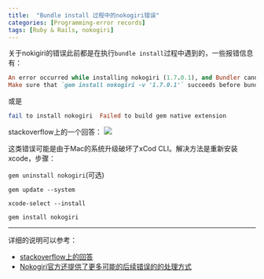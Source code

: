 ```yaml
---
title:  "Bundle install 过程中的nokogiri错误"
categories: [Programming-error records]
tags: [Ruby & Rails, nokogiri]
---
```


关于nokigiri的错误此前都是在执行`bundle install`过程中遇到的，一些报错信息有：

```ruby
An error occurred while installing nokogiri (1.7.0.1), and Bundler cannot continue.
Make sure that `gem install nokogiri -v '1.7.0.1'` succeeds before bundling
```
或是

```ruby
fail to install nokogiri  Failed to build gem native extension
```

stackoverflow上的一个回答：
![](/photos/postimages/Snip20170402_15.png)



这类错误可能是由于Mac的系统升级破坏了xCod CLI。解决方法是重新安装xcode，步骤：

`gem uninstall nokogiri`(可选)

`gem update --system`

`xcode-select --install`

`gem install nokogiri`

---

详细的说明可以参考：
* [stackoverflow上的回答](http://stackoverflow.com/questions/33996523/error-installing-nokogiri-failed-to-build-gem-native-extension-libiconv-is-mi)
* [Nokogiri官方还提供了更多可能的后续错误的的处理方式](http://www.nokogiri.org/tutorials/installing_nokogiri.html)
